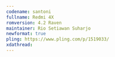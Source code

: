 ```yaml
---
codename: santoni
fullname: Redmi 4X
romversion: 4.2 Raven
maintainer: Rio Setiawan Suharjo
newformat: true
pling: https://www.pling.com/p/1519033/
xdathread:
---
```

